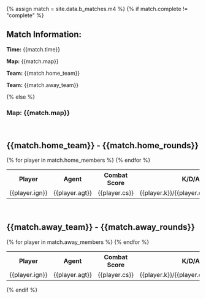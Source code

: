 {% assign match = site.data.b_matches.m4 %}
{% if match.complete != "complete" %}  
<h2> Match Information: </h2>
<p> <b>Time:</b> {{match.time}} </p>
<p> <b>Map:</b> {{match.map}} </p>
<p> <b>Team:</b> {{match.home_team}} </p>
<p> <b>Team:</b> {{match.away_team}} </p>
{% else %}
<h3> Map: {{match.map}} </h3>
<br>
<h2> {{match.home_team}} - {{match.home_rounds}} </h2>
<table style="width:100%">
  <tr>
    <th>Player</th>
    <th>Agent</th>
    <th>Combat Score</th>
    <th>K/D/A</th>
    <th>Econ Rating</th>
    <th>First Bloods</th>
    <th>Plants</th>
    <th>Defuses</th>
  </tr>
  {% for player in match.home_members %}
  <tr>
    <td>{{player.ign}}</td>
    <td>{{player.agt}}</td>
    <td>{{player.cs}}</td>
    <td>{{player.k}}/{{player.d}}/{{player.a}}</td>
    <td>{{player.er}}</td>
    <td>{{player.fb}}</td>
    <td>{{player.p}}</td>
    <td>{{player.df}}</td>
  </tr>
  {% endfor %}
</table>
<br>
<h2> {{match.away_team}} - {{match.away_rounds}} </h2>
<table style="width:100%">
  <tr>
    <th>Player</th>
    <th>Agent</th>
    <th>Combat Score</th>
    <th>K/D/A</th>
    <th>Econ Rating</th>
    <th>First Bloods</th>
    <th>Plants</th>
    <th>Defuses</th>
  </tr>
  {% for player in match.away_members %}
  <tr>
    <td>{{player.ign}}</td>
    <td>{{player.agt}}</td>
    <td>{{player.cs}}</td>
    <td>{{player.k}}/{{player.d}}/{{player.a}}</td>
    <td>{{player.er}}</td>
    <td>{{player.fb}}</td>
    <td>{{player.p}}</td>
    <td>{{player.df}}</td>
  </tr>
  {% endfor %}
</table>
{% endif %}